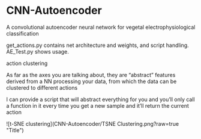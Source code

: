 # CNN-Autoencoder
A convolutional autoencoder neural network for vegetal electrophysiological classification

get_actions.py contains net architecture and weights, and script handling. AE_Test.py shows usage.

action clustering

As far as the axes you are talking about, they are “abstract” features derived from a NN processing your data, from which the data can be clustered to different actions

 I can provide a script that will abstract everything for you and you’ll only call a function in it every time you get a new sample and it’ll return the current action
 
 
![t-SNE clustering](CNN-Autoencoder/TSNE Clustering.png?raw=true "Title")
      
